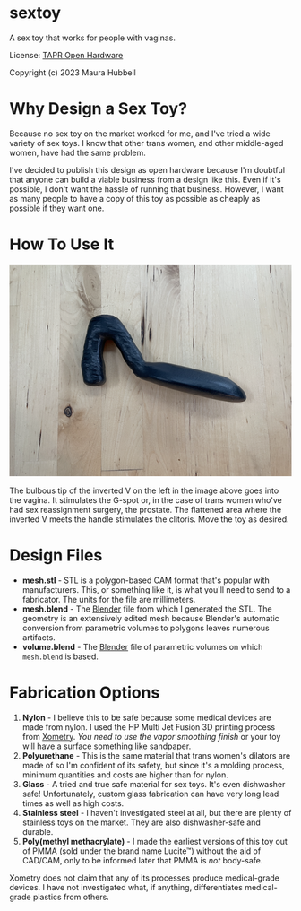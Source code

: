 # sextoy
A sex toy that works for people with vaginas.

License: [TAPR Open Hardware](./LICENSE.txt)

Copyright (c) 2023 Maura Hubbell

# Why Design a Sex Toy?

Because no sex toy on the market worked for me, and I've tried a wide variety of sex toys. I know that other trans women, and other middle-aged women, have had the same problem.

I've decided to publish this design as open hardware because I'm doubtful that anyone can build a viable business from a design like this. Even if it's possible, I don't want the hassle of running that business. However, I want as many people to have a copy of this toy as possible as cheaply as possible if they want one.

# How To Use It

![the sex toy](./ToyScaleDown.JPG)

The bulbous tip of the inverted V on the left in the image above goes into the vagina. It stimulates the G-spot or, in the case of trans women who've had sex reassignment surgery, the prostate. The flattened area where the inverted V meets the handle stimulates the clitoris. Move the toy as desired.

# Design Files

* **mesh.stl** - STL is a polygon-based CAM format that's popular with manufacturers. This, or something like it, is what you'll need to send to a fabricator. The units for the file are millimeters.
* **mesh.blend** - The [Blender](https://www.blender.org) file from which I generated the STL. The geometry is an extensively edited mesh because Blender's automatic conversion from parametric volumes to polygons leaves numerous artifacts.
* **volume.blend** - The [Blender](https://www.blender.org) file of parametric volumes on which `mesh.blend` is based.

# Fabrication Options

1. **Nylon** - I believe this to be safe because some medical devices are made from nylon. I used the HP Multi Jet Fusion 3D printing process from [Xometry](https://xometry.com). *You need to use the vapor smoothing finish* or your toy will have a surface something like sandpaper.
1. **Polyurethane** - This is the same material that trans women's dilators are made of so I'm confident of its safety, but since it's a molding process, minimum quantities and costs are higher than for nylon.
1. **Glass** - A tried and true safe material for sex toys. It's even dishwasher safe! Unfortunately, custom glass fabrication can have very long lead times as well as high costs.
1. **Stainless steel** - I haven't investigated steel at all, but there are plenty of stainless toys on the market. They are also dishwasher-safe and durable.
1. **Poly(methyl methacrylate)** - I made the earliest versions of this toy out of PMMA (sold under the brand name Lucite&trade;) without the aid of CAD/CAM, only to be informed later that PMMA is *not* body-safe.

Xometry does not claim that any of its processes produce medical-grade devices. I have not investigated what, if anything, differentiates medical-grade plastics from others.
